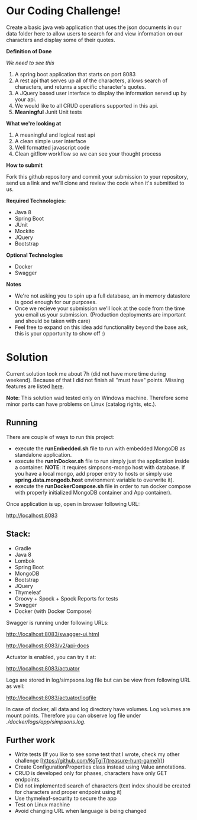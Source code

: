 # Our Coding Challenge!

Create a basic java web application that uses the json documents in our data folder here to allow users to search for and view information on our characters and display some of their quotes.

**Definition of Done**

_We need to see this_

1. A spring boot application that starts on port 8083
1. A rest api that serves up all of the characters, allows search of characters, and returns a specific character's quotes.
1. A JQuery based user interface to display the information served up by your api.
1. We would like to all CRUD operations supported in this api.
1. __Meaningful__ Junit Unit tests 

**What we're looking at**
1. A meaningful and logical rest api
1. A clean simple user interface
1. Well formatted javascript code
1. Clean gitflow workflow so we can see your thought process

**How to submit**

Fork this github repository and commit your submission to your repository, send us a link and we'll clone and review the code when it's submitted to us.

**Required Technologies:**

* Java 8
* Spring Boot 
* JUnit
* Mockito
* JQuery
* Bootstrap

**Optional Technologies**

* Docker
* Swagger

**Notes**

* We're not asking you to spin up a full database, an in memory datastore is good enough for our purposes.
* Once we recieve your submission we'll look at the code from the time you email us your submission. (Production deployments are important and should be taken with care)
* Feel free to expand on this idea add functionality beyond the base ask, this is your opportunity to show off :)

# Solution

Current solution took me about 7h (did not have more time during weekend). Because of that I did not finish all "must have" points. 
Missing features are listed [here](#further-work).

**Note**: This solution wad tested only on Windows machine. Therefore some minor parts can have problems on Linux (catalog rights, etc.).

## Running
There are couple of ways to run this project:
- execute the **runEmbedded.sh** file to run with embedded MongoDB as standalone application.
- execute the **runInDocker.sh** file to run simply just the application inside a container. **NOTE**: it requires simpsons-mongo 
host with database. If you have a local mongo, add proper entry to hosts or simply use **spring.data.mongodb.host** environment variable to overwrite it).
- execute the **runDockerCompose.sh** file in order to run docker compose with properly initialized MongoDB container and App container). 

Once application is up, open in browser following URL:

[http://localhost:8083]()

## Stack:
- Gradle
- Java 8
- Lombok
- Spring Boot
- MongoDB
- Bootstrap
- JQuery
- Thymeleaf
- Groovy + Spock + Spock Reports for tests
- Swagger
- Docker (with Docker Compose)

Swagger is running under following URLs:

[http://localhost:8083/swagger-ui.html]()

[http://localhost:8083/v2/api-docs]()

Actuator is enabled, you can try it at:

[http://localhost:8083/actuator]()

Logs are stored in log/simpsons.log file but can be view from following URL as well:

[http://localhost:8083/actuator/logfile]()

In case of docker, all data and log directory have volumes. Log volumes are mount points. Therefore you can observe log file
under _./docker/logs/app/simpsons.log_.

## Further work

- Write tests (If you like to see some test that I wrote, check my other challenge [https://github.com/KgTgIT/treasure-hunt-game]())
- Create ConfigurationProperties class instead using Value annotations.
- CRUD is developed only for phases, characters have only GET endpoints.
- Did not implemented search of characters (text index should be created for characters and proper endpoint using it)
- Use thymeleaf-security to secure the app
- Test on Linux machine
- Avoid changing URL when language is being changed